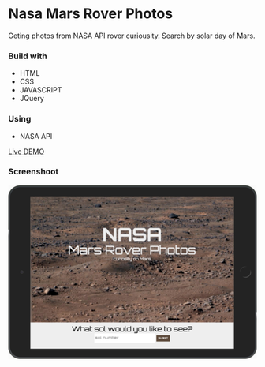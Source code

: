 # Nasa Mars Rover Photos
Geting photos from NASA API rover curiousity. Search by solar day of Mars.

### **Build with**
- HTML
- CSS
- JAVASCRIPT
- JQuery

### **Using**
- NASA API

[Live DEMO](https://dyminki.github.io/NasaRoverPhotos/)

### Screenshoot

![Image](https://github.com/dyminki/NasaRoverPhotos/blob/master/nasaRover.jpg)
